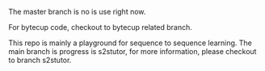 The master branch is no is use right now.

For bytecup code, checkout to bytecup related branch.

This repo is mainly a playground for sequence to sequence learning.
The main branch is progress is s2stutor, for more information, please checkout to branch s2stutor.
